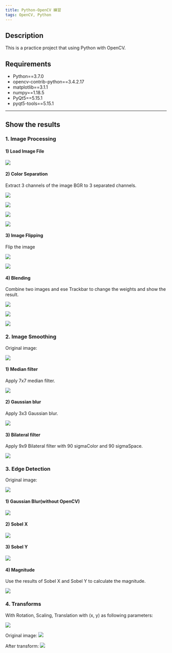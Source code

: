 ```yaml
---
title: Python-OpenCV 練習
tags: OpenCV, Python
---
```

## Description
This is a practice project that using Python with OpenCV.

## Requirements
* Python==3.7.0
* opencv-contrib-python==3.4.2.17
* matplotlib==3.1.1
* numpy==1.18.5
* PyQt5==5.15.1
* pyqt5-tools==5.15.1

---

## Show the results
### 1. Image Processing
#### 1) Load Image File 

![](https://i.imgur.com/cuhLXBW.jpg)

#### 2) Color Separation 
Extract 3 channels of the image BGR to 3 separated channels.

![](https://i.imgur.com/wwNBhPE.jpg)

![](https://i.imgur.com/WUMg5fB.jpg)

![](https://i.imgur.com/DAgVkm2.jpg)

![](https://i.imgur.com/k1ldK6p.jpg)

#### 3) Image Flipping 
Flip the image 

![](https://i.imgur.com/sUdvl0n.jpg)

![](https://i.imgur.com/FxGxlmB.jpg)

#### 4) Blending 
Combine two images and ese Trackbar to change the weights and show the result.

![](https://i.imgur.com/54Xz9zr.jpg)

![](https://i.imgur.com/ZuN0SW6.jpg)

![](https://i.imgur.com/QLQu7DU.jpg)

### 2. Image Smoothing
Original image:

![](https://i.imgur.com/yQa4feC.jpg)

#### 1) Median filter 
Apply 7x7 median filter.

![](https://i.imgur.com/eCqYI9M.jpg)

#### 2) Gaussian blur 
Apply 3x3 Gaussian blur.

![](https://i.imgur.com/7iXFkPr.jpg)

#### 3) Bilateral filter 
Apply 9x9 Bilateral filter with 90 sigmaColor and 90 sigmaSpace.

![](https://i.imgur.com/97s0Hr2.jpg)

### 3. Edge Detection
Original image:

![](https://i.imgur.com/har3im0.jpg)

#### 1) Gaussian Blur(without OpenCV)

![](https://i.imgur.com/TEuqbvK.jpg)

#### 2) Sobel X

![](https://i.imgur.com/7ZsrQYm.jpg)

#### 3) Sobel Y

![](https://i.imgur.com/ubQF8jK.jpg)

#### 4) Magnitude
Use the results of Sobel X and Sobel Y to calculate the magnitude. 

![](https://i.imgur.com/2AY7wYO.jpg)


### 4. Transforms
With Rotation, Scaling, Translation with (x, y) as following parameters: 

![](https://i.imgur.com/LYUaObq.jpg)

Original image:
![](https://i.imgur.com/p6fZ1kZ.png)

After transform:
![](https://i.imgur.com/oDVAyQN.jpg)

